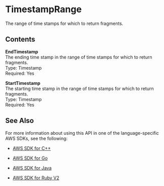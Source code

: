 # TimestampRange<a name="API_reader_TimestampRange"></a>

The range of time stamps for which to return fragments\.

## Contents<a name="API_reader_TimestampRange_Contents"></a>

 **EndTimestamp**   
The ending time stamp in the range of time stamps for which to return fragments\.  
Type: Timestamp  
Required: Yes

 **StartTimestamp**   
The starting time stamp in the range of time stamps for which to return fragments\.  
Type: Timestamp  
Required: Yes

## See Also<a name="API_reader_TimestampRange_SeeAlso"></a>

For more information about using this API in one of the language\-specific AWS SDKs, see the following:

+  [AWS SDK for C\+\+](http://docs.aws.amazon.com/goto/SdkForCpp/kinesis-video-reader-data-2017-09-30/TimestampRange) 

+  [AWS SDK for Go](http://docs.aws.amazon.com/goto/SdkForGoV1/kinesis-video-reader-data-2017-09-30/TimestampRange) 

+  [AWS SDK for Java](http://docs.aws.amazon.com/goto/SdkForJava/kinesis-video-reader-data-2017-09-30/TimestampRange) 

+  [AWS SDK for Ruby V2](http://docs.aws.amazon.com/goto/SdkForRubyV2/kinesis-video-reader-data-2017-09-30/TimestampRange) 